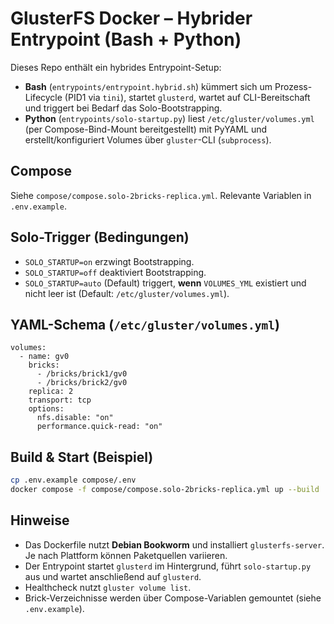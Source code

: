 # GlusterFS Docker – Hybrider Entrypoint (Bash + Python)

Dieses Repo enthält ein hybrides Entrypoint-Setup:

- **Bash** (`entrypoints/entrypoint.hybrid.sh`) kümmert sich um Prozess-Lifecycle (PID1 via `tini`), startet `glusterd`, wartet auf CLI-Bereitschaft und triggert bei Bedarf das Solo-Bootstrapping.
- **Python** (`entrypoints/solo-startup.py`) liest `/etc/gluster/volumes.yml` (per Compose-Bind-Mount bereitgestellt) mit PyYAML und erstellt/konfiguriert Volumes über `gluster`-CLI (`subprocess`).

## Compose
Siehe `compose/compose.solo-2bricks-replica.yml`. Relevante Variablen in `.env.example`.

## Solo-Trigger (Bedingungen)
- `SOLO_STARTUP=on` erzwingt Bootstrapping.
- `SOLO_STARTUP=off` deaktiviert Bootstrapping.
- `SOLO_STARTUP=auto` (Default) triggert, **wenn** `VOLUMES_YML` existiert und nicht leer ist (Default: `/etc/gluster/volumes.yml`).

## YAML-Schema (`/etc/gluster/volumes.yml`)
```yamlyaml
volumes:
  - name: gv0
    bricks:
      - /bricks/brick1/gv0
      - /bricks/brick2/gv0
    replica: 2
    transport: tcp
    options:
      nfs.disable: "on"
      performance.quick-read: "on"
```

## Build & Start (Beispiel)
```bash
cp .env.example compose/.env
docker compose -f compose/compose.solo-2bricks-replica.yml up --build
```

## Hinweise
- Das Dockerfile nutzt **Debian Bookworm** und installiert `glusterfs-server`. Je nach Plattform können Paketquellen variieren.
- Der Entrypoint startet `glusterd` im Hintergrund, führt `solo-startup.py` aus und wartet anschließend auf `glusterd`.
- Healthcheck nutzt `gluster volume list`.
- Brick-Verzeichnisse werden über Compose-Variablen gemountet (siehe `.env.example`).
